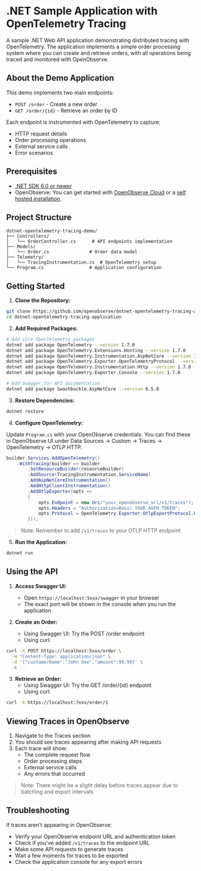 # .NET Sample Application with OpenTelemetry Tracing

A sample .NET Web API application demonstrating distributed tracing with OpenTelemetry. The application implements a simple order processing system where you can create and retrieve orders, with all operations being traced and monitored with OpenObserve.

## About the Demo Application

This demo implements two main endpoints:
- `POST /order` - Create a new order
- `GET /order/{id}` - Retrieve an order by ID

Each endpoint is instrumented with OpenTelemetry to capture:
- HTTP request details
- Order processing operations
- External service calls
- Error scenarios

## Prerequisites

- [.NET SDK 6.0 or newer](https://dotnet.microsoft.com/download)
- OpenObserve: You can get started with [OpenObserve Cloud](https://cloud.openobserve.ai) or a [self hosted installation](https://openobserve.ai/docs/quickstart/#self-hosted-installation). 


## Project Structure

```
dotnet-opentelemetry-tracing-demo/
├── Controllers/
│   └── OrderController.cs      # API endpoints implementation
├── Models/
│   └── Order.cs               # Order data model
├── Telemetry/
│   └── TracingInstrumentation.cs  # OpenTelemetry setup
└── Program.cs                 # Application configuration
```

## Getting Started

1. **Clone the Repository:**
```bash
git clone https://github.com/openobserve/dotnet-opentelemetry-tracing-application
cd dotnet-opentelemetry-tracing-application
```

2. **Add Required Packages:**
```bash
# Add core OpenTelemetry packages
dotnet add package OpenTelemetry --version 1.7.0
dotnet add package OpenTelemetry.Extensions.Hosting --version 1.7.0
dotnet add package OpenTelemetry.Instrumentation.AspNetCore --version 1.7.0
dotnet add package OpenTelemetry.Exporter.OpenTelemetryProtocol --version 1.7.0
dotnet add package OpenTelemetry.Instrumentation.Http --version 1.7.0
dotnet add package OpenTelemetry.Exporter.Console --version 1.7.0

# Add Swagger for API documentation
dotnet add package Swashbuckle.AspNetCore --version 6.5.0
```

3. **Restore Dependencies:**
```bash
dotnet restore
```

4. **Configure OpenTelemetry:**

Update `Program.cs` with your OpenObserve credentials. You can find these in OpenObserve UI under Data Sources → Custom → Traces → OpenTelemetry → OTLP HTTP.

```csharp
builder.Services.AddOpenTelemetry()
    .WithTracing(builder => builder
        .SetResourceBuilder(resourceBuilder)
        .AddSource(TracingInstrumentation.ServiceName)
        .AddAspNetCoreInstrumentation()
        .AddHttpClientInstrumentation()
        .AddOtlpExporter(opts =>
        {
            opts.Endpoint = new Uri("your_openobserve_url/v1/traces");
            opts.Headers = "Authorization=Basic YOUR_AUTH_TOKEN";
            opts.Protocol = OpenTelemetry.Exporter.OtlpExportProtocol.HttpProtobuf;
        }));
```

> Note: Remember to add `/v1/traces` to your OTLP HTTP endpoint

5. **Run the Application:**
```bash
dotnet run
```

## Using the API

1. **Access Swagger UI:**
   - Open `https://localhost:5xxx/swagger` in your browser
   - The exact port will be shown in the console when you run the application

2. **Create an Order:**
   - Using Swagger UI: Try the POST /order endpoint
   - Using curl:
```bash
curl -X POST https://localhost:5xxx/order \
  -H "Content-Type: application/json" \
  -d '{"customerName":"John Doe","amount":99.99}' \
  -k
```

3. **Retrieve an Order:**
   - Using Swagger UI: Try the GET /order/{id} endpoint
   - Using curl:
```bash
curl -k https://localhost:7xxx/order/1
```

## Viewing Traces in OpenObserve

1. Navigate to the Traces section
2. You should see traces appearing after making API requests
3. Each trace will show:
   - The complete request flow
   - Order processing steps
   - External service calls
   - Any errors that occurred




> Note: There might be a slight delay before traces appear due to batching and export intervals

## Troubleshooting

If traces aren't appearing in OpenObserve:
- Verify your OpenObserve endpoint URL and authentication token
- Check if you've added `/v1/traces` to the endpoint URL
- Make some API requests to generate traces
- Wait a few moments for traces to be exported
- Check the application console for any export errors
